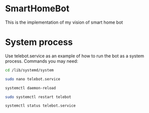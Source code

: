 # SmartHomeBot
This is the implementation of my vision of smart home bot

# System process
Use telebot.service as an example of how to run the bot as a system process.
Commands you may need:
```sh
cd /lib/systemd/system
```
```sh
sudo nano telebot.service
```
```sh
systemctl daemon-reload
```
```sh
sudo systemctl restart telebot
```
```sh
systemctl status telebot.service
```